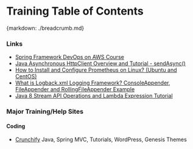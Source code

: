 # Training Table of Contents
{markdown: ./breadcrumb.md}

### Links

* [Spring Framework DevOps on AWS Course](Udemy%20-%20Spring%20Framework%20DevOps%20on%20AWS.md) 
* [Java Asynchronous HttpClient Overview and Tutorial - sendAsync()](https://crunchify.com/java-asynchronous-httpclient-overview-and-tutorial-sendasync/)
* [How to Install and Configure Prometheus on Linux? (Ubuntu and CentOS)](https://crunchify.com/how-to-install-and-configure-prometheus-on-linux-ubuntu-and-centos/)
* [What is Logback.xml Logging Framework? ConsoleAppender, FileAppender and RollingFileAppender Example](https://crunchify.com/what-is-logback-xml-logging-framework-consoleappender-fileappender-and-rollingfileappender-example/)
* [Java 8 Stream API Operations and Lambda Expression Tutorial](https://crunchify.com/java-8-stream-operations-and-lambda-expression-tutorial/)

### Major Training/Help Sites
#### Coding
* [Crunchify](https://crunchify.com/) Java, Spring MVC, Tutorials, WordPress, Genesis Themes

